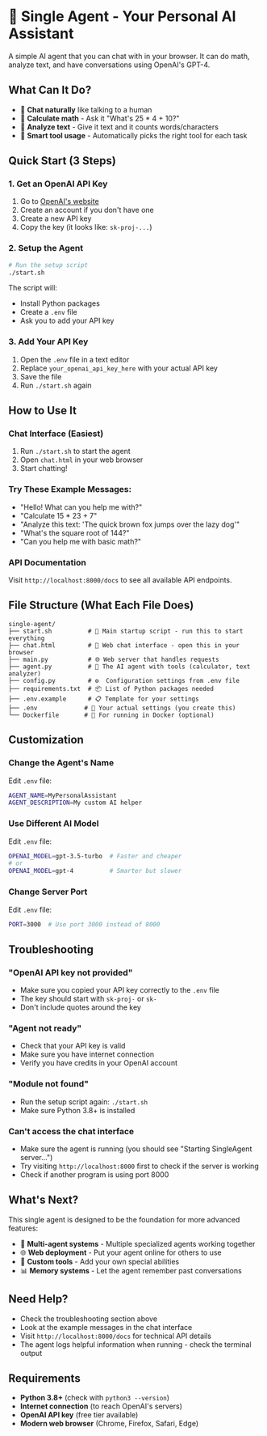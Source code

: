 # 🤖 Single Agent - Your Personal AI Assistant

A simple AI agent that you can chat with in your browser. It can do math, analyze text, and have conversations using OpenAI's GPT-4.

## What Can It Do?

- 💬 **Chat naturally** like talking to a human
- 🧮 **Calculate math** - Ask it "What's 25 * 4 + 10?"
- 📝 **Analyze text** - Give it text and it counts words/characters
- 🎯 **Smart tool usage** - Automatically picks the right tool for each task

## Quick Start (3 Steps)

### 1. Get an OpenAI API Key
1. Go to [OpenAI's website](https://platform.openai.com/api-keys)
2. Create an account if you don't have one
3. Create a new API key
4. Copy the key (it looks like: `sk-proj-...`)

### 2. Setup the Agent
```bash
# Run the setup script
./start.sh
```
The script will:
- Install Python packages
- Create a `.env` file
- Ask you to add your API key

### 3. Add Your API Key
1. Open the `.env` file in a text editor
2. Replace `your_openai_api_key_here` with your actual API key
3. Save the file
4. Run `./start.sh` again

## How to Use It

### Chat Interface (Easiest)
1. Run `./start.sh` to start the agent
2. Open `chat.html` in your web browser
3. Start chatting!

### Try These Example Messages:
- "Hello! What can you help me with?"
- "Calculate 15 * 23 + 7"
- "Analyze this text: 'The quick brown fox jumps over the lazy dog'"
- "What's the square root of 144?"
- "Can you help me with basic math?"

### API Documentation
Visit `http://localhost:8000/docs` to see all available API endpoints.

## File Structure (What Each File Does)

```
single-agent/
├── start.sh          # 🚀 Main startup script - run this to start everything
├── chat.html         # 💬 Web chat interface - open this in your browser
├── main.py           # 🌐 Web server that handles requests
├── agent.py          # 🤖 The AI agent with tools (calculator, text analyzer)
├── config.py         # ⚙️  Configuration settings from .env file
├── requirements.txt  # 📦 List of Python packages needed
├── .env.example      # 📋 Template for your settings
├── .env             # 🔐 Your actual settings (you create this)
└── Dockerfile       # 🐳 For running in Docker (optional)
```

## Customization

### Change the Agent's Name
Edit `.env` file:
```bash
AGENT_NAME=MyPersonalAssistant
AGENT_DESCRIPTION=My custom AI helper
```

### Use Different AI Model
Edit `.env` file:
```bash
OPENAI_MODEL=gpt-3.5-turbo  # Faster and cheaper
# or
OPENAI_MODEL=gpt-4          # Smarter but slower
```

### Change Server Port
Edit `.env` file:
```bash
PORT=3000  # Use port 3000 instead of 8000
```

## Troubleshooting

### "OpenAI API key not provided"
- Make sure you copied your API key correctly to the `.env` file
- The key should start with `sk-proj-` or `sk-`
- Don't include quotes around the key

### "Agent not ready"
- Check that your API key is valid
- Make sure you have internet connection
- Verify you have credits in your OpenAI account

### "Module not found"
- Run the setup script again: `./start.sh`
- Make sure Python 3.8+ is installed

### Can't access the chat interface
- Make sure the agent is running (you should see "Starting SingleAgent server...")
- Try visiting `http://localhost:8000` first to check if the server is working
- Check if another program is using port 8000

## What's Next?

This single agent is designed to be the foundation for more advanced features:

- 🔗 **Multi-agent systems** - Multiple specialized agents working together
- 🌐 **Web deployment** - Put your agent online for others to use
- 🔧 **Custom tools** - Add your own special abilities
- 📊 **Memory systems** - Let the agent remember past conversations

## Need Help?

- Check the troubleshooting section above
- Look at the example messages in the chat interface
- Visit `http://localhost:8000/docs` for technical API details
- The agent logs helpful information when running - check the terminal output

## Requirements

- **Python 3.8+** (check with `python3 --version`)
- **Internet connection** (to reach OpenAI's servers)
- **OpenAI API key** (free tier available)
- **Modern web browser** (Chrome, Firefox, Safari, Edge)